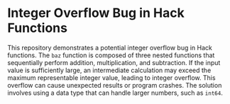 # Integer Overflow Bug in Hack Functions
This repository demonstrates a potential integer overflow bug in Hack functions.  The `baz` function is composed of three nested functions that sequentially perform addition, multiplication, and subtraction.  If the input value is sufficiently large, an intermediate calculation may exceed the maximum representable integer value, leading to integer overflow. This overflow can cause unexpected results or program crashes. The solution involves using a data type that can handle larger numbers, such as `int64`. 